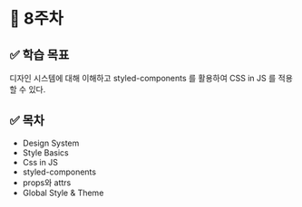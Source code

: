 # 🎯 8주차

## ✅ 학습 목표
디자인 시스템에 대해 이해하고 styled-components 를 활용하여 CSS in JS 를 적용할 수 있다.

## ✅ 목차

- Design System
- Style Basics
- Css in JS
- styled-components
- props와 attrs
- Global Style & Theme
